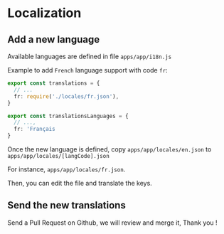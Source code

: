# Localization

## Add a new language

Available languages are defined in file `apps/app/i18n.js`

Example to add `French` language support with code `fr`:

```ts
export const translations = {
  // ...
  fr: require('./locales/fr.json'),
}

export const translationsLanguages = {
  // ...,
  fr: 'Français
}
```

Once the new language is defined, copy `apps/app/locales/en.json` to `apps/app/locales/[langCode].json`

For instance, `apps/app/locales/fr.json`.

Then, you can edit the file and translate the keys.

## Send the new translations

Send a Pull Request on Github, we will review and merge it, Thank you !
